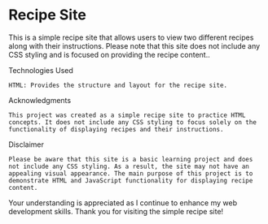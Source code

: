 # Recipe Site

This is a simple recipe site that allows users to view two different recipes along with their instructions. Please note that this site does not include any CSS styling and is focused on providing the recipe content..

Technologies Used
    
    HTML: Provides the structure and layout for the recipe site.

Acknowledgments

    This project was created as a simple recipe site to practice HTML concepts. It does not include any CSS styling to focus solely on the functionality of displaying recipes and their instructions.

Disclaimer

    Please be aware that this site is a basic learning project and does not include any CSS styling. As a result, the site may not have an appealing visual appearance. The main purpose of this project is to demonstrate HTML and JavaScript functionality for displaying recipe content.


Your understanding is appreciated as I continue to enhance my web development skills. Thank you for visiting the simple recipe site!